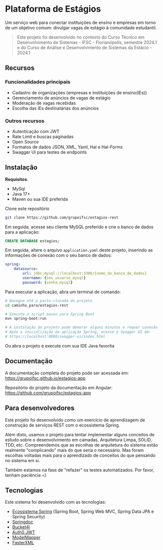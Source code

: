 # Plataforma de Estágios

Um serviço web para conectar instituições de ensino e empresas em torno de um objetivo comum: divulgar vagas de estágio à comunidade estudantil. 

> Este projeto foi desenvolvido no contexto do Curso Técnico em Desenvolvimento de Sistemas - IFSC - Florianópolis, semestre 2024.1 e do Curso de Análise e Desenvolvimento de Sistemas da Estácio - 2024.1

## Recursos

### Funcionalidades principais

- Cadastro de organizações (empresas e instituições de ensino(IEs))
- Gerenciamento de anúncios de vagas de estágio
- Moderação de vagas recebidas
- Escolha das IEs destinatárias dos anúncios

### Outros recursos

- Autenticação com JWT
- Rate Limit e buscas paginadas
- Open Source
- Formatos de dados JSON, XML, Yaml, Hal e Hal-Forms
- Swagger UI para testes de endpoints

## Instalação

**Requisitos**: 
- MySql
- Java 17+
- Maven ou sua IDE preferida

Clone este repositório
```bash
git clone https://github.com/grupoifsc/estagios-rest
```

Em seguida, acesse seu cliente MySQL preferido e crie o banco de dados para a aplicação:
```sql
CREATE DATABASE estagios;
```
Em seguida, altere o arquivo `application.yaml` deste projeto, inserindo as informações de conexão com o seu banco de dados:
```yaml
spring:
	datasource:
		url: jdbc:mysql://localhost:3306/{nome_do_banco_de_dados}
		username: {seu_usuario_mysql}
		password: {senha_mysql}
```
Para executar a aplicação, abra um terminal de comando:
```bash
# Navegue até a pasta clonada do projeto
cd caminho_para/estagios-rest

# Execute o script maven para Spring Boot
mvn spring-boot:run

# A instalação do projeto pode demorar alguns minutos e requer conexão com a internet
# Após a inicialização da aplicação Spring, acesse a Swagger UI em:
# https://localhost:8080/swagger-ui/index.html
```

Ou abra o projeto e execute com sua IDE Java favorita

## Documentação

A documentação completa do projeto pode ser acessada em: https://grupoifsc.github.io/estagios-app

Repositório do projeto da documentação em Angular: https://github.com/grupoifsc/estagios-app

## Para desenvolvedores

Este projeto foi desenvolvido como um exercício de aprendizagem de construção de serviços REST com o ecossistema Spring. 

Além disto, usamos o projeto para tentar implementar alguns conceitos de estudo sobre o desenvolvimento em camadas, Arquitetura Limpa, SOLID, TDD, etc. Compreendemos que as escolhas de arquitetura do sistema estão realmente "complicando" mais do que seria o necessário. Mas foram escolhas voltadas mais para o aprendizado de conceitos do que pensando no sistema em si. 

Também estamos na fase de "refazer" os testes automatizados. Por favor, tenham paciência =)

## Tecnologias

Este sistema foi desenvolvido com as tecnologias:

- [Ecossistema Spring](https://spring.io/) (Spring Boot, Spring Web MVC, Spring Data JPA e Spring Security)
- [Springdoc](https://springdoc.org/)
- [Bucket4j](https://bucket4j.com/)
- [Auth0 JWT](https://github.com/auth0/java-jwt)
- [ModelMapper](https://modelmapper.org/)
- [FasterXML](https://github.com/FasterXML/jackson-dataformat-xml)
